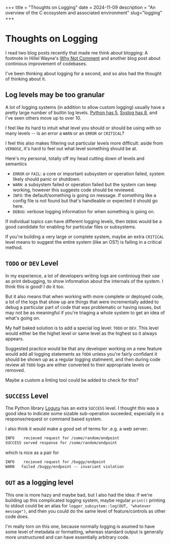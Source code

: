 +++
title = "Thoughts on Logging"
date = 2024-11-09
description = "An overview of the C ecosystem and associated environment"
slug="logging"
+++

# Thoughts on Logging
I read two blog posts recently that made me think about blogging: A footnote in Hillel Wayne's [Why Not Comment](https://buttondown.com/hillelwayne/archive/why-not-comments/) and another blog post about continious improvement of codebases.

I've been thinking about logging for a second, and so alos had the thought of thinking about it.

## Log levels may be too granular

A lot of logging systems (in addition to allow custom logging) usually have a pretty large number of builtin log levels. [Python has 5](https://en.wikipedia.org/wiki/Syslog#Severity_level), [Syslog has 8](https://en.wikipedia.org/wiki/Syslog#Severity_level), and I've seen others move up to over 10. 

I feel like its hard to intuit what level you should or should be using with so many levels -- is an error a `WARN` or an `ERROR` or `CRITICAL`? 

I feel this also makes filtering out particular levels more difficult: aside from `VERBOSE`, it's hard to feel out what level something should be at.

Here's my personal, totally off my head cutting down of levels and semantics

* `ERROR` or `FAIL`: a core or important subsystem or operation failed, system likely should panic or shutdown.
* `WARN`: a subsystem failed or operation failed but the system can keep working, however this suggests code should be reviewed.
* `INFO`: the default/something is going on message. If something like a config file is not found but that's handleable or expected it should go here.
* `DEBUG`: verbose logging information for when something is going on.

If individual topics can have different logging levels, then `DEBUG` would be a good candidate for enabling for particular files or subsystems.

If you're building a very large or complete system, maybe an extra `CRITICAL` level means to suggest the entire system (like an OS?) is failing in a critical method.

## `TODO` or `DEV` Level

In my experience, a lot of developers writing logs are continioug their use as print debugging, to show information about the internals of the system. I think this is good! I do it too.

But it also means that when working with more complete or deployed code, a lot of the logs that show up are things that were incrementally added to debug a particular part of code that was problematic or having issues, but may not be as meaningful if you're triaging a whole system to get an idea of what's going on.

My half baked solution is to add a special log level: `TODO` or `DEV`. This level would either be the highet level or same level as the highest so it always appears.

Suggested practice would be that any developer working on a new feature would add all logging statements as `TODO` unless you're fairly confidant it should be shown up as a regular logging statmeent, and then during code review all `TODO` logs are either converted to their appropriate levels or removed. 

Maybe a custom a linting tool could be added to check for this?

## `SUCCESS` Level
The Python library [Loguru](https://github.com/Delgan/loguru) has an extra `SUCCESS` level. I thought this was a good idea to indicate some sizable sub-operation suceeded, especially in a response/request or command based system.

I also think it would make a good set of terms for .e.g. a web server:

```txt
INFO    recieved request for /some/random/endpoint
SUCCESS served response for /some/random/endpoint
```

which is nice as a pair for

```txt
INFO    recieved request for /buggy/endpoint
WARN   failed /buggy/endpoint -- invariant violation
```

## `OUT` as a logging level

This one is more hazy and maybe bad, but I also had the idea: if we're building up this complicated logging system, maybe regular `print()` printing to stdout could be an alias for `logger_subsystem::log(OUT, "whatever message")`, and then you could do the same level of feature/controls as other code does.

I'm really torn on this one, because normally logging is asumed to have some level of metadata or formatting, whereas standard output is generally more unstructured and can have essentially arbitrary code.